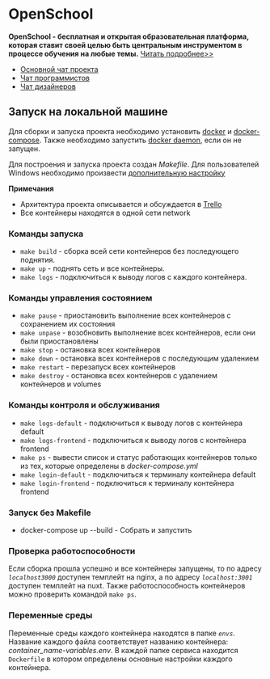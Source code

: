 # OpenSchool

**OpenSchool - бесплатная и открытая образовательная платформа, которая ставит своей целью быть центральным инструментом в процессе обучения на любые темы.**
[Читать подробнее>>](https://grandcore.org/#/ru/openschool)

- [Основной чат проекта](https://t.me/openschool_chat)
- [Чат программистов](https://t.me/CdXoy9PeAjI2NTJh)
- [Чат дизайнеров](https://t.me/2JC3zklOvggxN2Jh)

## Запуск на локальной машине

Для сборки и запуска проекта необходимо установить [docker](https://www.docker.com/https://www.docker.com/get-started) и [docker-compose](https://docs.docker.com/compose/install/). Также необходимо запустить [docker daemon](https://docs.docker.com/config/daemon/), если он не запущен.

Для построения и запуска проекта создан *Makefile*. Для пользователей Windows необходимо произвести [дополнительную настройку](https://stackoverflow.com/questions/2532234/how-to-run-a-makefile-in-windows)

**Примечания**

- Архитектура проекта описывается и обсуждается в [Trello](https://trello.com/b/POeLUekC)
- Все контейнеры находятся в одной сети network

### Команды запуска

- `make build` - сборка всей сети контейнеров без последующего поднятия.
- `make up` - поднять сеть и все контейнеры.
- `make logs` - подключиться к выводу логов с каждого контейнера.

### Команды управления состоянием

- `make pause` - приостановить выполнение всех контейнеров с сохранением их состояния
- `make unpase` - возобновить выполнение всех контейнеров, если они были приостановлены
- `make stop` - остановка всех контейнеров
- `make down` - остановка всех контейнеров с последующим удалением
- `make restart` - перезапуск всех контейнеров
- `make destroy` - остановка всех контейнеров с удалением контейнеров и volumes

### Команды контроля и обслуживания

- `make logs-default` - подключиться к выводу логов с контейнера default
- `make logs-frontend` - подключиться к выводу логов с контейнера frontend
- `make ps` - вывести список и статус работающих контейнеров только из тех, которые определены в *docker-compose.yml*
- `make login-default` - подключиться к терминалу контейнера default
- `make login-frontend` - подключиться к терминалу контейнера frontend

### Запуск без Makefile

- docker-compose up --build - Собрать и запустить

### Проверка работоспособности 

Если сборка прошла успешно и все контейнеры запущены, то по адресу *`localhost3000`* доступен темплейт на nginx, а по адресу *`localhost:3001`* доступен темплейт на nuxt. Также работоспособность контейнеров можно проверить командой ```make ps```.

### Переменные среды

Переменные среды каждого контейнера находятся в папке *`envs`*. Название каждого файла соответствует названию контейнера: *container_name-variables.env*.
В каждой папке сервиса находится `Dockerfile` в котором определены основные настройки каждого контейнера.
